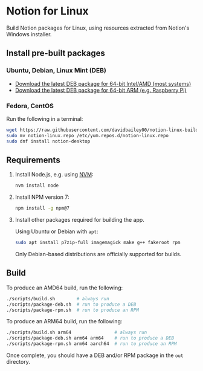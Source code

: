 # Notion for Linux

Build Notion packages for Linux, using resources extracted from Notion's Windows installer.

## Install pre-built packages

### Ubuntu, Debian, Linux Mint (DEB)

- [Download the latest DEB package for 64-bit Intel/AMD (most systems)](https://github.com/davidbailey00/notion-linux-builder/releases/download/v2.0.11-3/notion-desktop_2.0.11-3_amd64.deb)
- [Download the latest DEB package for 64-bit ARM (e.g. Raspberry Pi)](https://github.com/davidbailey00/notion-linux-builder/releases/download/v2.0.11-3/notion-desktop_2.0.11-3_arm64.deb)

### Fedora, CentOS

Run the following in a terminal:

```sh
wget https://raw.githubusercontent.com/davidbailey00/notion-linux-builder/main/repos/notion-linux.repo
sudo mv notion-linux.repo /etc/yum.repos.d/notion-linux.repo
sudo dnf install notion-desktop
```

## Requirements

1. Install Node.js, e.g. using [NVM](https://github.com/nvm-sh/nvm):

   ```sh
   nvm install node
   ```

2. Install NPM version 7:

   ```sh
   npm install -g npm@7
   ```

3. Install other packages required for building the app.

   Using Ubuntu or Debian with `apt`:

   ```sh
   sudo apt install p7zip-full imagemagick make g++ fakeroot rpm
   ```

   Only Debian-based distributions are officially supported for builds.

## Build

To produce an AMD64 build, run the following:

```sh
./scripts/build.sh        # always run
./scripts/package-deb.sh  # run to produce a DEB
./scripts/package-rpm.sh  # run to produce an RPM
```

To produce an ARM64 build, run the following:

```sh
./scripts/build.sh arm64                # always run
./scripts/package-deb.sh arm64 arm64    # run to produce a DEB
./scripts/package-rpm.sh arm64 aarch64  # run to produce an RPM
```

Once complete, you should have a DEB and/or RPM package in the `out` directory.
